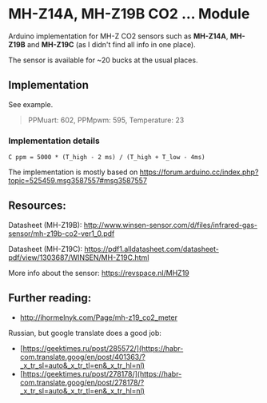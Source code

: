 # MH-Z14A, MH-Z19B CO2 ... Module

Arduino implementation for MH-Z CO2 sensors such as **MH-Z14A**, **MH-Z19B** and **MH-Z19C** (as I didn't find all info in one place).

The sensor is available for ~20 bucks at the usual places.

## Implementation
See example.

> PPMuart: 602, PPMpwm: 595, Temperature: 23

### Implementation details

```
C ppm = 5000 * (T_high - 2 ms) / (T_high + T_low - 4ms)
```

The implementation is mostly based on  https://forum.arduino.cc/index.php?topic=525459.msg3587557#msg3587557


## Resources:

Datasheet (MH-Z19B):
http://www.winsen-sensor.com/d/files/infrared-gas-sensor/mh-z19b-co2-ver1_0.pdf

Datasheet (MH-Z19C):
https://pdf1.alldatasheet.com/datasheet-pdf/view/1303687/WINSEN/MH-Z19C.html

More info about the sensor:
https://revspace.nl/MHZ19


## Further reading:
- http://ihormelnyk.com/Page/mh-z19_co2_meter

Russian, but google translate does a good job:
- [https://geektimes.ru/post/285572/](https://habr-com.translate.goog/en/post/401363/?_x_tr_sl=auto&_x_tr_tl=en&_x_tr_hl=nl)
- [https://geektimes.ru/post/278178/](https://habr-com.translate.goog/en/post/278178/?_x_tr_sl=auto&_x_tr_tl=en&_x_tr_hl=nl)
